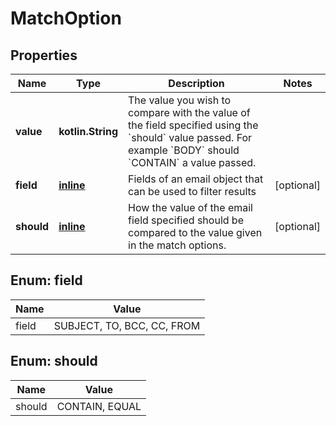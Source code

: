 
# MatchOption

## Properties
Name | Type | Description | Notes
------------ | ------------- | ------------- | -------------
**value** | **kotlin.String** | The value you wish to compare with the value of the field specified using the &#x60;should&#x60; value passed. For example &#x60;BODY&#x60; should &#x60;CONTAIN&#x60; a value passed. | 
**field** | [**inline**](#FieldEnum) | Fields of an email object that can be used to filter results |  [optional]
**should** | [**inline**](#ShouldEnum) | How the value of the email field specified should be compared to the value given in the match options. |  [optional]


<a name="FieldEnum"></a>
## Enum: field
Name | Value
---- | -----
field | SUBJECT, TO, BCC, CC, FROM


<a name="ShouldEnum"></a>
## Enum: should
Name | Value
---- | -----
should | CONTAIN, EQUAL



